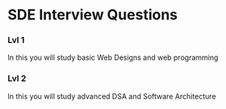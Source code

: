 # SDE Interview Questions 

### Lvl 1
In this you will study basic Web Designs and web programming

### Lvl 2
In this you will study advanced DSA and Software Architecture